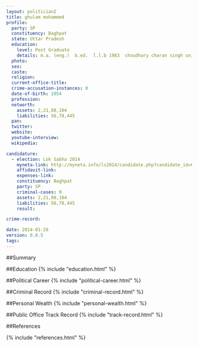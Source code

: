 ```yaml
---
layout: politician2
title: ghulam mohammed
profile: 
  party: SP
  constituency: Baghpat
  state: Uttar Pradesh
  education: 
    level: Post Graduate
    details: m.a. (eng.)  b.ed.  l.l.b 1983  choudhary charan singh university meerut
  photo: 
  sex: 
  caste: 
  religion: 
  current-office-title: 
  crime-accusation-instances: 0
  date-of-birth: 1954
  profession: 
  networth: 
    assets: 2,21,08,104
    liabilities: 56,78,445
  pan: 
  twitter: 
  website: 
  youtube-interview: 
  wikipedia: 

candidature: 
  - election: Lok Sabha 2014
    myneta-link: http://myneta.info/ls2014/candidate.php?candidate_id=670
    affidavit-link: 
    expenses-link: 
    constituency: Baghpat 
    party: SP
    criminal-cases: 0
    assets: 2,21,08,104
    liabilities: 56,78,445
    result:  

crime-record: 

date: 2014-01-28
version: 0.0.5
tags: 
---
```

##Summary


##Education
{% include "education.html" %}


##Political Career
{% include "political-career.html" %}


##Criminal Record
{% include "criminal-record.html" %}


##Personal Wealth
{% include "personal-wealth.html" %}


##Public Office Track Record
{% include "track-record.html" %}


##References


{% include "references.html" %}